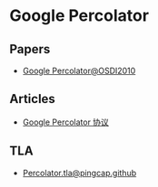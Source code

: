 # Google Percolator

## Papers
- [Google Percolator@OSDI2010](http://notes.stephenholiday.com/Percolator.pdf)

## Articles
- [Google Percolator 协议](http://accelazh.github.io/images/Accela-distributed-transaction-in-distributed-systems-P2.pdf)

## TLA
- [Percolator.tla@pingcap.github](https://github.com/pingcap/tla-plus/blob/master/Percolator/Percolator.tla)